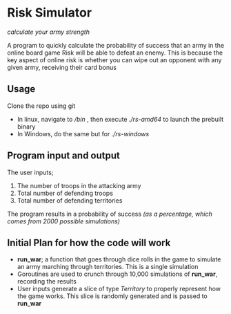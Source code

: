 # Risk Simulator

*calculate your army strength*

A program to quickly calculate the probability of success that an army in the
online board game Risk will be able to defeat an enemy. This is because the
key aspect of online risk is whether you can wipe out an opponent with any
given army, receiving their card bonus

## Usage

Clone the repo using git

- In linux, navigate to */bin* , then execute *./rs-amd64* to launch the
prebuilt binary
- In Windows, do the same but for *./rs-windows*

## Program input and output

The user inputs;
1. The number of troops in the attacking army
2. Total number of defending troops
3. Total number of defending territories

The program results in a probability of success *(as a percentage, which comes 
from 2000 possible simulations)*

## Initial Plan for how the code will work

- **run_war**; a function that goes through dice rolls in the
game to simulate an army marching through territories. This is a single
simulation
- Goroutines are used to crunch through 10,000 simulations of **run_war**,
recording the results
- User inputs generate a slice of type *Territory* to properly represent
how the game works. This slice is randomly generated and is passed to **run_war** 

